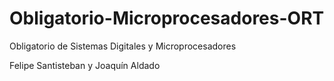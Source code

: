 # Obligatorio-Microprocesadores-ORT
Obligatorio de Sistemas Digitales y Microprocesadores 

Felipe Santisteban y Joaquín Aldado
